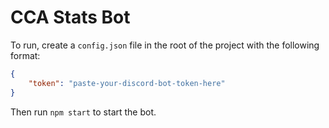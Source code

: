 # CCA Stats Bot

To run, create a `config.json` file in the root of the project with the following format:

```json
{
	"token": "paste-your-discord-bot-token-here"
}
```

Then run `npm start` to start the bot.